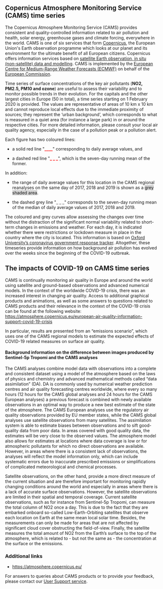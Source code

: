 ## Copernicus Atmosphere Monitoring Service (CAMS) time series
The Copernicus Atmosphere Monitoring Service (CAMS) provides consistent and quality-controlled information related to air pollution and health, solar energy, greenhouse gases and climate forcing, everywhere in the world. CAMS is one of six services that form [Copernicus](http://www.copernicus.eu/), the European Union's Earth observation programme which looks at our planet and its environment for the ultimate benefit of all European citizens. Copernicus offers information services based on [satellite Earth observation, in situ (non-satellite) data and modelling](https://atmosphere.copernicus.eu/what-we-do). CAMS is implemented by the [European Centre for Medium-Range Weather Forecasts (ECMWF)](http://www.ecmwf.int/) on behalf of the [European Commission](http://ec.europa.eu/growth/sectors/space/copernicus/). 

Time series of surface concentrations of the key air pollutants (**NO2, PM2.5, PM10 and ozone**) are useful to assess their variability and to monitor possible trends in their evolution. For the capitals and the other largest cities in Europe (50 in total), a time series starting on 1 February 2020 is provided. The values are representative of areas of 10 km x 10 km and cannot reproduce local effects due to the immediate proximity of sources; they represent the ‘urban background’, which corresponds to what is measured in a quiet area (for instance a large park) in or around the respective cities. For more detailed information, please consult your local air quality agency, especially in the case of a pollution peak or a pollution alert.

Each figure has two coloured lines: 

- a solid red line "**<span style="color:red">____</span>**" corresponding to daily average values, and 

- a dashed red line "**<span style="color:red">_ _ _</span>**", which is the seven-day running mean of the former. 

In addition:

- the range of daily average values for this location in the CAMS regional reanalyses on the same day of 2017, 2018 and 2019 is shown as a <span style="background-color:lightgrey">grey shaded area</span>. 

- the dashed grey line "**<span style="color:grey">_ _ _</span>**" corresponds to the seven-day running mean of the median of daily average values of 2017, 2018 and 2019. 

The coloured and grey curves allow assessing the changes over time without the distraction of the significant normal variability related to short-term changes in emissions and weather. For each day, it is indicated whether there were restrictions or lockdown measure in place in the country where the city is located. This information is based on [Oxford University’s coronavirus government response tracker](https://www.bsg.ox.ac.uk/research/research-projects/coronavirus-government-response-tracker). Altogether, these timeseries provide information on how background air pollution has evolved over the weeks since the beginning of the COVID-19 outbreak.


## The impacts of COVID-19 on CAMS time series
CAMS is continually monitoring air quality in Europe and around the world using satellite and ground-based observations and advanced numerical models. In the context of the worldwide COVID-19 crisis, there was an increased interest in changing air quality. Access to additional graphical products and animations, as well as some answers to questions related to CAMS products and their relevance in the context of the COVID-19 crisis can be found at the following website: https://atmosphere.copernicus.eu/european-air-quality-information-support-covid-19-crisis 

In particular, results are presented from an “emissions scenario”, which uses one of the CAMS regional models to estimate the expected effects of COVID-19 related measures on surface air quality.

#### Background information on the difference between images produced by Sentinel-5p Tropomi and the CAMS analyses

The CAMS analyses combine model data with observations into a complete and consistent dataset using a model of the atmosphere based on the laws of physics and chemistry and advanced mathematical methods called “data assimilation” (DA). DA is commonly used by numerical weather prediction centres and air quality forecasting centres worldwide, where every so many hours (12 hours for the CAMS global analyses and 24 hours for the CAMS European analyses) a previous forecast is combined with newly available observations in an optimal way to produce a new best estimate of the state of the atmosphere. The CAMS European analyses use the regulatory air quality observations provided by EU member states, while the CAMS global analyses use satellite observations from many satellites. The assimilation system is able to estimate biases between observations and to sift good-quality data from poor data. In areas covered with good quality data, the estimates will be very close to the observed values. The atmosphere model also allows for estimates at locations where data coverage is low or for atmospheric pollutants for which no direct observations are available. However, in areas where there is a consistent lack of observations, the analyses will reflect the model information only, which can include systematic errors due to inaccurate prescribed emissions or simplifications of complicated meteorological and chemical processes.

Satellite observations, on the other hand, provide a more direct measure of the current situation and are therefore important for monitoring rapidly changing conditions around the world and especially in areas where there is a lack of accurate surface observations. However, the satellite observations are limited in their spatial and temporal coverage. Current satellite observations, such as for instance from Sentinel-5p Tropomi, can measure the total column of NO2 once a day. This is due to the fact that they are embarked onboard so-called Low-Earth-Orbiting satellites that observe each location on Earth at the same mean local solar time. Besides, the measurements can only be made for areas that are not affected by significant cloud cover obstructing the field-of-view. Finally, the satellite measures the total amount of NO2 from the Earth’s surface to the top of the atmosphere, which is related to - but not the same as - the concentration at the surface or the emissions.

### Additional links
- https://atmosphere.copernicus.eu/ 

For answers to queries about CAMS products or to provide your feedback, please contact our [User Support service](mailto:copernicus-support@ecmwf.int).

